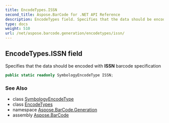 ```yaml
---
title: EncodeTypes.ISSN
second_title: Aspose.BarCode for .NET API Reference
description: EncodeTypes field. Specifies that the data should be encoded with ISSN barcode specification
type: docs
weight: 510
url: /net/aspose.barcode.generation/encodetypes/issn/
---
```

## EncodeTypes.ISSN field

Specifies that the data should be encoded with **ISSN** barcode specification

```csharp
public static readonly SymbologyEncodeType ISSN;
```

### See Also

* class [SymbologyEncodeType](../../symbologyencodetype/)
* class [EncodeTypes](../)
* namespace [Aspose.BarCode.Generation](../../encodetypes/)
* assembly [Aspose.BarCode](../../../)


